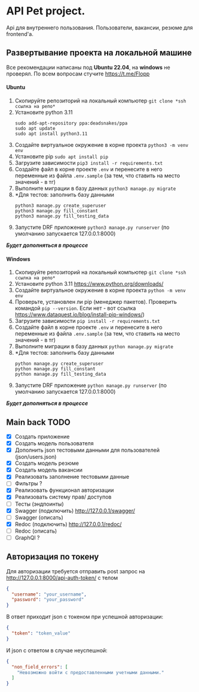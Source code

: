 # API Pet project.
Api для внутреннего пользования. Пользователи, вакансии, резюме для frontend'a. 

## Развертывание проекта на локальной машине
Все рекомендации написаны под **Ubuntu 22.04**, на **windows** не проверял.
По всем вопросам стучите https://t.me/Flopp

#### **Ubuntu**
1) Скопируйте репозиторий на локальный компьютер ```git clone *ssh ссылка на репо*```
2) Установите python 3.11 
    ``` 
    sudo add-apt-repository ppa:deadsnakes/ppa
    sudo apt update
    sudo apt install python3.11
    ```
3) Создайте виртуальное окружение в корне проекта ```python3 -m venv env``` 
4) Установите pip ```sudo apt install pip```
5) Загрузите зависимости ```pip3 install -r requirements.txt```
6) Создайте файл в корне проекте ```.env``` и перенесите в него переменные из файла ```.env.sample``` (за тем, что ставить на место значений - в тг)
7) Выполните миграции в базу данных ```python3 manage.py migrate```
8) *Для тестов: заполнить базу данными 
   ```
   python3 manage.py create_superuser
   python3 manage.py fill_constant
   python3 manage.py fill_testing_data
   ```
9) Запустите DRF приложение ```python3 manage.py runserver``` (по умолчанию запускается 127.0.0.1:8000)


***Будет дополняться в процессе***

#### **Windows**
1) Скопируйте репозиторий на локальный компьютер ```git clone *ssh ссылка на репо*```
2) Установите python 3.11 https://www.python.org/downloads/
3) Создайте виртуальное окружение в корне проекта ```python -m venv env``` 
4) Проверьте, установлен ли pip (менеджер пакетов). Проверить командой ```pip --version```. Если нет - вот ссылка https://www.dataquest.io/blog/install-pip-windows/)
5) Загрузите зависимости ```pip install -r requirements.txt```
6) Создайте файл в корне проекте ```.env``` и перенесите в него переменные из файла ```.env.sample``` (за тем, что ставить на место значений - в тг)
7) Выполните миграции в базу данных ```python manage.py migrate```
8) *Для тестов: заполнить базу данными 
   ```
   python manage.py create_superuser
   python manage.py fill_constant
   python manage.py fill_testing_data
   ```
9) Запустите DRF приложение ```python manage.py runserver``` (по умолчанию запускается 127.0.0.1:8000)

***Будет дополняться в процессе***


## Main back TODO
- [x] Создать приложение
- [x] Создать модель пользователя
- [x] Дополнить json тестовыми данными для пользователей (json/users.json)
- [x] Создать модель резюме
- [x] Создать модель вакансии
- [x] Реализовать заполнение тестовыми данные
- [ ] Фильтры ?
- [x] Реализовать функционал авторизации
- [x] Реализовать систему прав/ доступов
- [ ] Тесты (эндпоинты)
- [x] Swagger (подключить)  http://127.0.0.1/swagger/
- [ ] Swagger (описать)
- [x] Redoc (подключить)  http://127.0.0.1/redoc/
- [ ] Redoc (описать)
- [ ] GraphQl ?

## Авторизация по токену

Для авторизации требуется отправить post запрос на http://127.0.0.1:8000/api-auth-token/ с телом 
```json
{
  "username": "your_username",
  "password": "your_password"
}
```

В ответ приходит json с токеном при успешной авторизации:
```json
{
  "token": "token_value"
}
```
И json с ответом в случае неуспешной:
```json
{
  "non_field_errors": [
    "Невозможно войти с предоставленными учетными данными."
  ]
}
```










[//]: # ()
[//]: # ()
[//]: # ()
[//]: # (## Генератор тестовых данных - GenTestData)

[//]: # ()
[//]: # (Готовит json-файл согласно заданной структуры:)

[//]: # ()
[//]: # (```json)

[//]: # ([)

[//]: # (  {)

[//]: # (    "username": "username",)

[//]: # (    "password": "1111",)

[//]: # (    "first_name": "first_name",)

[//]: # (    "last_name": "last_name",)

[//]: # (    "email": "test@django.local",)

[//]: # (    "birthday_date": "1993-12-11")

[//]: # (  })

[//]: # (])

[//]: # (```)

[//]: # (Для генерации использует предопределенные наборы ников пользователей, мужских и женских имен, фамилий. )

[//]: # (Женские фамилии формируются путем присоединения символа 'a' к фамилии из предопределенного набора.)

[//]: # ()
[//]: # (При инициализации генератора можно задать длину получаемого пользовательского пароля &#40;по умолчанию - 5 символов&#41;.)

[//]: # ()
[//]: # (Во время генерации для получения уникальных значений **username** и **email** используются счетчики. Значение которых )

[//]: # (увеличивается на 1 и добавляется к выбранному случайным образом пользовательскому нику. Адрес электронной почты получается )

[//]: # (из username + "@mail.ru".)

[//]: # ()
[//]: # (Для получения файла следует использовать метод ```generate_json&#40;file_name, count_person, restart&#41;```, где:)

[//]: # (+ **_file_name_** - имя генерируемого json-файла )

[//]: # (+ **_count_person_** - количество json-записей в файле)

[//]: # (+ **_restart_** - признак сброса счетчиков генерации )

[//]: # ()
[//]: # (GenTestData можно использовать для получения нескольких тестовых фалов, с неповторяющимися значениями username. Для этого )

[//]: # (следует установить параметр ```restart = false```. В данном случае генерация будет проходить без сброса счетчиков использования )

[//]: # (значений username.)

[//]: # ()
[//]: # (Пример:)

[//]: # ()
[//]: # (```python)

[//]: # (    # Данный вызов сгенерирует файл users.json)

[//]: # (    # содержащий данные о 100 пользователях )

[//]: # (    # нумерация usernames будет начата с начала)

[//]: # ()
[//]: # (    generator = GenTestData&#40;8&#41;)

[//]: # (    generator.generate_json&#40;"users.json", 100, True&#41;)

[//]: # (```)

[//]: # ()
